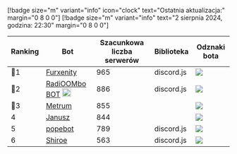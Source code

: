 [!badge size="m" variant="info" icon="clock" text="Ostatnia aktualizacja:" margin="0 8 0 0"] [!badge size="m" variant="info" text="2 sierpnia 2024, godzina: 22:30" margin="0 8 0 0"]

| Ranking | Bot                                                                                           | Szacunkowa liczba serwerów | Biblioteka | Odznaki bota |
| ---- | --------------------------------------------------------------------------------------------- | ------------------------ | ------------------------ | ------------------------ |
|    🥇1| [Furxenity](https://discord.com/oauth2/authorize?client_id=826778019179659314&permissions=8&scope=bot)       |               965 | discord.js | ![](/static/badges/odznaki/supportscommands.ico) |
|    🥈2| [RadiOOMbo BOT](https://discord.com/oauth2/authorize?client_id=675416683481006159&permissions=8&scope=bot) <img src="/static/badges/bots/botmuzyczny.svg" height="20" width="20">        |               886 | discord.js | ![](/static/badges/odznaki/supportscommands.ico) |
|    🥉3| [Metrum](https://discord.com/oauth2/authorize?client_id=890577647980146688&permissions=8&scope=bot)        |               855 |  | ![](/static/badges/odznaki/supportscommands.ico) |
|    4| [Janusz](https://discord.com/oauth2/authorize?client_id=421679109954076692&permissions=8&scope=bot)        |               844 |  | ![](/static/badges/odznaki/supportscommands.ico) |
|    5| [popebot](https://discord.com/oauth2/authorize?client_id=997525532101050538&permissions=8&scope=bot)        |               789 | discord.js | ![](/static/badges/odznaki/supportscommands.ico) |
|    6| [Shiroe](https://discord.com/oauth2/authorize?client_id=782299960283627540&permissions=8&scope=bot)        |               563 | discord.js | ![](/static/badges/odznaki/supportscommands.ico) | 